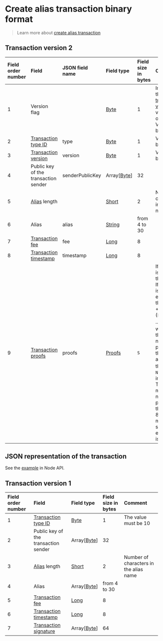 # Create alias transaction binary format

> Learn more about [create alias transaction](/en/blockchain/transaction-type/create-alias-transaction)

## Transaction version 2

| Field order number | Field | JSON field name | Field type | Field size in bytes | Comment |
| :--- | :--- | :--- | :--- | :--- | :--- |
| 1 | Version flag| | [Byte](/en/blockchain/blockchain/blockchain-data-types)  | 1 | Indicates the [transaction version](/en/blockchain/transaction/transaction-version) is version 2 or higher.<br> Value must be 0 |
| 2 | [Transaction type ID](/en/blockchain/transaction-type) | type | [Byte](/en/blockchain/blockchain/blockchain-data-types)  | 1 | Value must be 10 |
| 3 | [Transaction version](/en/blockchain/transaction/transaction-version) | version | [Byte](/en/blockchain/blockchain/blockchain-data-types) | 1 | Value must be  2 |
| 4 | Public key of the transaction sender |senderPublicKey| Array[[Byte](/en/blockchain/blockchain/blockchain-data-types)] | 32 |  |
| 5 | [Alias](/en/blockchain/account/alias) length | | [Short](/en/blockchain/blockchain/blockchain-data-types) | 2 | Number of characters in the alias name |
| 6 | Alias |alias| [String](/en/blockchain/blockchain/blockchain-data-types) | from 4 to 30 |  |
| 7 | [Transaction fee](/en/blockchain/transaction/transaction-fee) | fee | [Long](/en/blockchain/blockchain/blockchain-data-types) | 8 |  |
| 8 | [Transaction timestamp](/en/blockchain/transaction/transaction-timestamp) | timestamp | [Long](/en/blockchain/blockchain/blockchain-data-types) | 8 |  |
| 9 | [Transaction proofs](/en/blockchain/transaction/transaction-proof) | proofs | [Proofs](/en/blockchain/transaction/transaction-proof) | `S` | If the array is empty, then `S`= 3. <br>If the array is not empty, then `S` = 3 + 2 × `N` + (`P`<sub>1</sub> + `P`<sub>2</sub> + ... + `P`<sub>n</sub>), where `N` is the number of proofs in the array,`P`<sub>n</sub> is the size on `N`-th proof in bytes. <br>The maximum number of proofs in the array is 8. The maximum size of each proof is 64 bytes |

## JSON representation of the transaction

See the [example](https://nodes.wavesplatform.com/transactions/info/5CZV9RouJs7uaRkZY741WDy9zV69npX1FTZqxo5fsryL) in Node API.

## Transaction version 1

| Field order number | Field | Field type | Field size in bytes | Comment |
| :--- | :--- | :--- | :--- | :--- |
| 1 | [Transaction type ID](/en/blockchain/transaction-type) | [Byte](/en/blockchain/blockchain/blockchain-data-types) | 1 | The value must be 10 |
| 2 | Public key of the transaction sender | Array[[Byte](/en/blockchain/blockchain/blockchain-data-types)] | 32 |  |
| 3 | [Alias](/en/blockchain/account/alias) length | [Short](/en/blockchain/blockchain/blockchain-data-types) | 2 | Number of characters in the alias name |
| 4 | Alias | Array[[Byte](/en/blockchain/blockchain/blockchain-data-types)] | from 4 to 30 |  |
| 5 | [Transaction fee](/en/blockchain/transaction/transaction-fee) | [Long](/en/blockchain/blockchain/blockchain-data-types) | 8 |  |
| 6 | [Transaction timestamp](/en/blockchain/transaction/transaction-timestamp) | [Long](/en/blockchain/blockchain/blockchain-data-types) | 8 |  |
| 7 | [Transaction signature](/en/blockchain/transaction/transaction-signature) | Array[[Byte](/en/blockchain/blockchain/blockchain-data-types)] | 64 |  |  |
